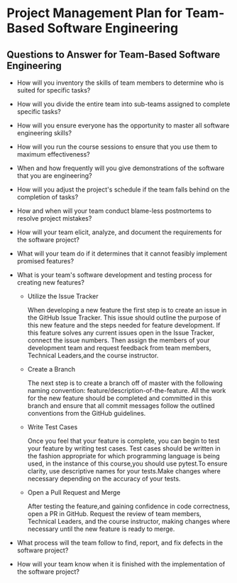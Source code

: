 # Project Management Plan for Team-Based Software Engineering

## Questions to Answer for Team-Based Software Engineering

- How will you inventory the skills of team members to determine who is
  suited for specific tasks?

- How will you divide the entire team into sub-teams assigned to complete
  specific tasks?

- How will you ensure everyone has the opportunity to master all software
  engineering skills?

- How will you run the course sessions to ensure that you use them
  to maximum effectiveness?

- When and how frequently will you give demonstrations of the software that
  you are engineering?

- How will you adjust the project's schedule if the team falls behind on the
  completion of tasks?

- How and when will your team conduct blame-less postmortems to resolve
  project mistakes?

- How will your team elicit, analyze, and document the requirements for the
  software project?

- What will your team do if it determines that it cannot feasibly implement
  promised features?

- What is your team's software development and testing process for creating
  new features?

    - Utilize the Issue Tracker

      When developing a new feature the first step is to create an issue in the
      GitHub Issue Tracker. This issue should outline the purpose of this new
      feature and the steps needed for feature development. If this feature solves
      any current issues open in the Issue Tracker, connect the issue numbers. Then
      assign the members of your development team and request feedback from team
      members, Technical Leaders,and the course instructor.
  
    - Create a Branch

      The next step is to create a branch off of master with the following naming
      convention: feature/description-of-the-feature. All the work for the new
      feature should be completed and committed in this branch and ensure that all
      commit messages follow the outlined conventions from the GitHub guidelines.
  
    - Write Test Cases

      Once you feel that your feature is complete, you can begin to test your
      feature by writing test cases. Test cases should be written in the fashion
      appropriate for which programming language is being used, in the instance of
      this course,you should use pytest.To ensure clarity, use descriptive names
      for your tests.Make changes where necessary depending on the accuracy of
      your tests.
  
    - Open a Pull Request and Merge

      After testing the feature,and gaining confidence in code correctness, open a
      PR in GitHub. Request the review of team members, Technical Leaders, and the
      course instructor, making changes where necessary until the new feature is
      ready to merge.

- What process will the team follow to find, report, and fix defects in the
  software project?

- How will your team know when it is finished with the implementation of the
  software project?
